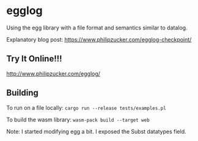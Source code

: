 # egglog

Using the egg library with a file format and semantics similar to datalog.

Explanatory blog post: <https://www.philipzucker.com/egglog-checkpoint/>

## Try It Online!!!

<http://www.philipzucker.com/egglog/>

## Building

To run on a file locally:
`cargo run --release tests/examples.pl`

To build the wasm library:
`wasm-pack build --target web`

Note: I started modifying egg a bit. I exposed the Subst datatypes field.